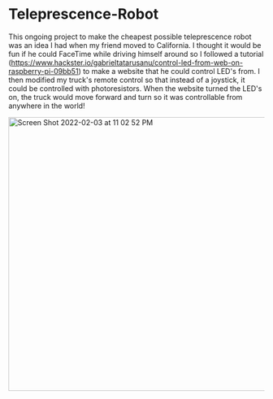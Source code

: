 # Teleprescence-Robot
This ongoing project to make the cheapest possible teleprescence robot was an idea I had when my friend moved to California. I thought it would be fun if he could FaceTime while driving himself around so I followed a tutorial (https://www.hackster.io/gabrieltatarusanu/control-led-from-web-on-raspberry-pi-09bb51) to make a website that he could control LED's from. I then modified my truck's remote control so that instead of a joystick, it could be controlled with photoresistors. When the website turned the LED's on, the truck would move forward and turn so it was controllable from anywhere in the world!


<img width="539" alt="Screen Shot 2022-02-03 at 11 02 52 PM" src="https://user-images.githubusercontent.com/44248582/152480407-9c0ec473-9114-40da-ae6d-7acf326f55b5.png">

